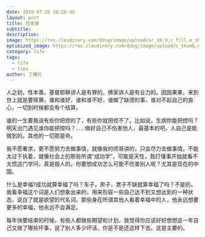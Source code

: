 ```yaml
---
date: 2019-07-28 16:26:40
layout: post
title: 性本善
subtitle: 
description: 
image: https://res.cloudinary.com/ddsg/image/upload/ar_16:9,c_fill,e_sharpen,g_auto,h_399,w_760/v1567070792/leonard-cotte-c1Jp-fo53U8-unsplash_oz1uko.jpg
optimized_image: https://res.cloudinary.com/ddsg/image/upload/c_thumb,g_face,h_200,w_380/v1567070792/leonard-cotte-c1Jp-fo53U8-unsplash_oz1uko.jpg
category: life
tags:
  - life
  - tips
author: 丁曙光
---
```

人之初，性本善。基督耶稣讲人是有罪的。佛家讲人是有业力的。因因果果，来到世上就是要赎罪，谁和谁好，谁和谁不好，谁做了缺德的事，谁对不起自己的良心，一切到时候都会有个结算。

谁的一生要我说有些你把控的了，有些你就把控不了。比如说，生病你能把控吗？明天出门遇见谁你能把控吗？……做好自己不伤害他人，最基本的吧，人自己是能做到的。其他的一切那是命。

我不愿奢求，更不愿努力去做事情，就像我的师哥讲的，只会尽力去做事情。不能太过于执着，就像社会上的那些所谓”成功学”，可能是天性，我打懂事开始就看不太惯这门学问，真是毁人的。你要想成功怎么可能不伤害别人呢？尤其是现在的中国。

什么是幸福?成功就算幸福了吗？车子，房子，票子不缺就算幸福了吗？不是的。我看幸福这个词是人们想象出来的，用来形容一些自己达不到又想达到的一种状态，说白了就是欲望的代名词。那些身在所谓其他人看着幸福中的人，他永远想要更多的幸福，他永远不会满足。

每年快要结束的时候，有些人都做些期望和计划，我觉得你应该好好想想这一年自己又做了哪些坏事，说了别人多少坏话，你是不是还这样下去。这是主要的。








